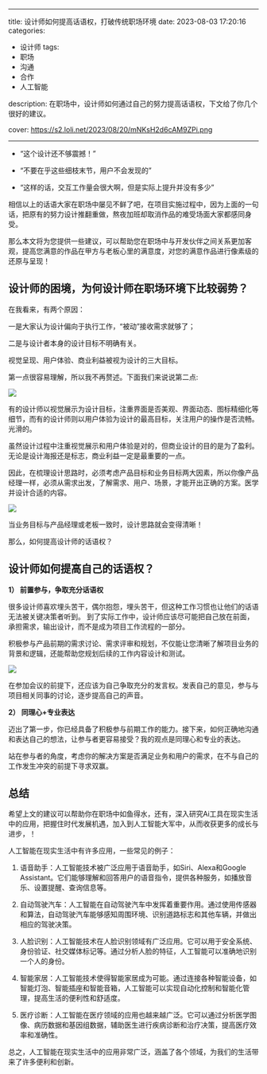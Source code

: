 
---
title: 设计师如何提高话语权，打破传统职场环境
date: 2023-08-03 17:20:16
categories:
  - 设计师
tags:
  - 职场
  - 沟通
  - 合作
  - 人工智能
  
description: 在职场中，设计师如何通过自己的努力提高话语权，下文给了你几个很好的建议。

cover: https://s2.loli.net/2023/08/20/mNKsH2d6cAM9ZPi.png

---

- “这个设计还不够震撼！”

- “不要在乎这些细枝末节，用户不会发现的”

- “这样的话，交互工作量会很大啊，但是实际上提升并没有多少”

相信以上的话语大家在职场中屡见不鲜了吧，在项目实施过程中，因为上面的一句话，把原有的努力设计推翻重做，熬夜加班却取消作品的难受场面大家都感同身受。

那么本文将为您提供一些建议，可以帮助您在职场中与开发伙伴之间关系更加客观，提高您满意的作品在甲方与老板心里的满意度，对您的满意作品进行像素级的还原与呈现！

## 设计师的困境，为何设计师在职场环境下比较弱势？

在我看来，有两个原因：

一是大家认为设计偏向于执行工作，“被动”接收需求就够了；

二是与设计者本身的设计目标不明确有关。

视觉呈现、用户体验、商业利益被视为设计的三大目标。

第一点很容易理解，所以我不再赘述。下面我们来说说第二点:

![](https://s2.loli.net/2023/08/20/mNKsH2d6cAM9ZPi.png)

有的设计师以视觉展示为设计目标，注重界面是否美观、界面动态、图标精细化等细节，而有的设计师则以用户体验为设计的最高目标，关注用户的操作是否流畅。光滑的。

虽然设计过程中注重视觉展示和用户体验是对的，但商业设计的目的是为了盈利。无论是设计海报还是标志，商业利益一定是最重要的一点。

因此，在梳理设计思路时，必须考虑产品目标和业务目标两大因素，所以你像产品经理一样，必须从需求出发，了解需求、用户、场景，才能开出正确的方案。医学并设计合适的内容。

![](https://s2.loli.net/2023/08/20/Kbsl9OGXLy76kHJ.png)

当业务目标与产品经理或老板一致时，设计思路就会变得清晰！

那么，如何提高设计师的话语权？

## 设计师如何提高自己的话语权？

**1） 前置参与，争取充分话语权**

很多设计师喜欢埋头苦干，偶尔抱怨，埋头苦干，但这种工作习惯也让他们的话语无法被关键决策者听到。
到了实际工作中，设计师应该尽可能把自己放在前面，承担需求，输出设计，而不是成为项目工作流程的一部分。

积极参与产品前期的需求讨论、需求评审和规划，不仅能让您清晰了解项目业务的背景和逻辑，还能帮助您规划后续的工作内容设计和测试。

![](https://s2.loli.net/2023/08/20/hQbuKZSOT8Cvpqk.png)


在参加会议的前提下，还应该为自己争取充分的发言权。发表自己的意见，参与与项目相关同事的讨论，逐步提高自己的声音。

**2） 同理心+专业表达**

迈出了第一步，你已经具备了积极参与前期工作的能力。接下来，如何正确地沟通和表达自己的想法，让参与者更容易接受？我的观点是同理心和专业的表达。

站在参与者的角度，考虑你的解决方案是否满足业务和用户的需求，在不与自己的工作发生冲突的前提下寻求双赢。

## 总结

希望上文的建议可以帮助你在职场中如鱼得水，还有，深入研究Ai工具在现实生活中的应用，把握住时代发展机遇，加入到人工智能大军中，从而收获更多的成长与进步，！

人工智能在现实生活中有许多应用，一些常见的例子：

1. 语音助手：人工智能技术被广泛应用于语音助手，如Siri、Alexa和Google Assistant。它们能够理解和回答用户的语音指令，提供各种服务，如播放音乐、设置提醒、查询信息等。

2. 自动驾驶汽车：人工智能在自动驾驶汽车中发挥着重要作用。通过使用传感器和算法，自动驾驶汽车能够感知周围环境、识别道路标志和其他车辆，并做出相应的驾驶决策。

3. 人脸识别：人工智能技术在人脸识别领域有广泛应用。它可以用于安全系统、身份验证、社交媒体标记等。通过分析人脸的特征，人工智能可以准确地识别一个人的身份。

4. 智能家居：人工智能技术使得智能家居成为可能。通过连接各种智能设备，如智能灯泡、智能插座和智能音箱，人工智能可以实现自动化控制和智能化管理，提高生活的便利性和舒适度。

5. 医疗诊断：人工智能在医疗领域的应用也越来越广泛。它可以通过分析医学图像、病历数据和基因组数据，辅助医生进行疾病诊断和治疗决策，提高医疗效率和准确性。

总之，人工智能在现实生活中的应用非常广泛，涵盖了各个领域，为我们的生活带来了许多便利和创新。


